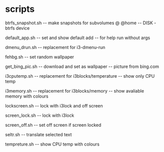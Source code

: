 # scripts

btrfs_snapshot.sh
	-- make snapshots for subvolumes @ @home
	-- DISK - btrfs device

default_app.sh
	-- set and show default add
	-- for help run without args 

dmenu_drun.sh
	-- replacement for i3-dmenu-run

fehbg.sh
	-- set random wallpaper

get_bing_pic.sh
	-- download and set as wallpaper
	-- picture from bing.com

i3cputemp.sh
	-- replacement for i3blocks/temperature
	-- show only CPU temp

i3memory.sh
	-- replacement for i3blocks/memory
	-- show avaliable memory with colours

lockscreen.sh
	-- lock with i3lock and off screen

screen_lock.sh
	-- lock with i3lock

screen_off.sh
	-- set off screen if screen locked

seltr.sh
	-- translate selected text

tempreture.sh
	-- show CPU temp with colours
